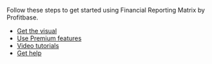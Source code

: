 Follow these steps to get started using Financial Reporting Matrix by Profitbase.

* [Get the visual](https://github.com/Profitbase/PowerBI-visuals-FinancialReportingMatrix/wiki/Getting-the-visual)  
* [Use Premium features](https://github.com/Profitbase/PowerBI-visuals-FinancialReportingMatrix/wiki/Use-Premium-features)  
* [Video tutorials](https://github.com/Profitbase/PowerBI-visuals-FinancialReportingMatrix/wiki/Video-tutorials)  
* [Get help](https://github.com/Profitbase/PowerBI-visuals-FinancialReportingMatrix/wiki/Get-help)